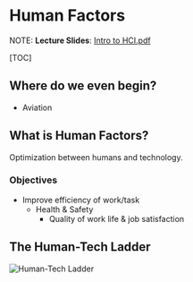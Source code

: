 # Human Factors

NOTE: **Lecture Slides**: [Intro to HCI.pdf](_files/lecture-slides/Week-2-Intro-to-HCI.pdf)

[TOC]

## Where do we even begin?

- Aviation

## What is Human Factors?

Optimization between humans and technology.

### Objectives

- Improve efficiency of work/task
  - Health & Safety
    - Quality of work life & job satisfaction

## The Human-Tech Ladder

![Human-Tech Ladder](_images/wk2-l1-human-tech-ladder.png)
